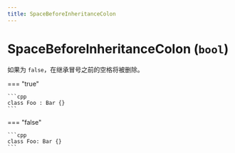 ```yaml
---
title: SpaceBeforeInheritanceColon
---
```


# SpaceBeforeInheritanceColon (`bool`)

如果为 `false`，在继承冒号之前的空格将被删除。

=== "true"

    ```cpp
    class Foo : Bar {} 
    ```

=== "false"

    ```cpp
    class Foo: Bar {}
    ```
